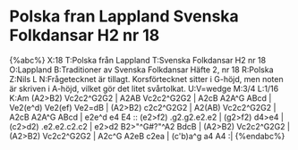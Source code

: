 # Polska fran Lappland Svenska Folkdansar H2 nr 18

{%abc%}
X:18
T:Polska från Lappland
T:Svenska Folkdansar H2 nr 18
O:Lappland
B:Traditioner av Svenska Folkdansar Häfte 2, nr 18
R:Polska
Z:Nils L
N:Frågetecknet är tillagt. Korsförtecknet sitter i G-höjd, men noten är skriven i A-höjd, vilket gör det litet svårtolkat.
U:V=wedge
M:3/4
L:1/16
K:Am
(A2>B2) Vc2c2^G2G2 | A2AB Vc2c2^G2G2 | A2cB A2A^G ABcd | Ve2(e^d) Ve2(ef) Ve2=dB |
(A2>B2) c2c2^G2G2 | A2(AB) Vc2c2^G2G2 | A2cB A2A^G ABcd | e2e^d e4 E4 ::
(e2>f2) .g2.g2.e2.e2 | (g2>f2) d4>e4 | (c2>d2) .e2.e2.c2.c2 | e2>d2 B2>"^G\#?"^A2 BdcB |
(A2>B2) Vc2c2^G2G2 | (A2>B2) Vc2c2^G2G2 | A2c^G A2eB c2ea | (c'b)a^g a4 A4 :|
{%endabc%}
